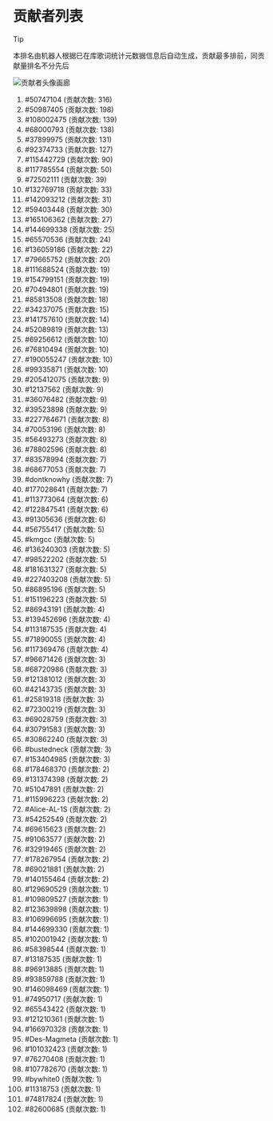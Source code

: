 # 贡献者列表

> [!TIP]
> 本排名由机器人根据已在库歌词统计元数据信息后自动生成，贡献最多排前，同贡献量排名不分先后

![贡献者头像画廊](./CONTRIBUTORS.svg)

1. #50747104 (贡献次数: 316)
2. #50987405 (贡献次数: 198)
3. #108002475 (贡献次数: 139)
4. #68000793 (贡献次数: 138)
5. #37899975 (贡献次数: 131)
6. #92374733 (贡献次数: 127)
7. #115442729 (贡献次数: 90)
8. #117785554 (贡献次数: 50)
9. #72502111 (贡献次数: 39)
10. #132769718 (贡献次数: 33)
11. #142093212 (贡献次数: 31)
12. #59403448 (贡献次数: 30)
13. #165106362 (贡献次数: 27)
14. #144699338 (贡献次数: 25)
15. #65570536 (贡献次数: 24)
16. #136059186 (贡献次数: 22)
17. #79665752 (贡献次数: 20)
18. #111688524 (贡献次数: 19)
19. #154799151 (贡献次数: 19)
20. #70494801 (贡献次数: 19)
21. #85813508 (贡献次数: 18)
22. #34237075 (贡献次数: 15)
23. #141757610 (贡献次数: 14)
24. #52089819 (贡献次数: 13)
25. #69256612 (贡献次数: 10)
26. #76810494 (贡献次数: 10)
27. #190055247 (贡献次数: 10)
28. #99335871 (贡献次数: 10)
29. #205412075 (贡献次数: 9)
30. #12137562 (贡献次数: 9)
31. #36076482 (贡献次数: 9)
32. #39523898 (贡献次数: 9)
33. #227764671 (贡献次数: 8)
34. #70053196 (贡献次数: 8)
35. #56493273 (贡献次数: 8)
36. #78802596 (贡献次数: 8)
37. #83578994 (贡献次数: 7)
38. #68677053 (贡献次数: 7)
39. #dontknowhy (贡献次数: 7)
40. #177028641 (贡献次数: 7)
41. #113773064 (贡献次数: 6)
42. #122847541 (贡献次数: 6)
43. #91305636 (贡献次数: 6)
44. #56755417 (贡献次数: 5)
45. #kmgcc (贡献次数: 5)
46. #136240303 (贡献次数: 5)
47. #98522202 (贡献次数: 5)
48. #181631327 (贡献次数: 5)
49. #227403208 (贡献次数: 5)
50. #86895196 (贡献次数: 5)
51. #151196223 (贡献次数: 5)
52. #86943191 (贡献次数: 4)
53. #139452696 (贡献次数: 4)
54. #113187535 (贡献次数: 4)
55. #71890055 (贡献次数: 4)
56. #117369476 (贡献次数: 4)
57. #96671426 (贡献次数: 3)
58. #68720986 (贡献次数: 3)
59. #121381012 (贡献次数: 3)
60. #42143735 (贡献次数: 3)
61. #25819318 (贡献次数: 3)
62. #72300219 (贡献次数: 3)
63. #69028759 (贡献次数: 3)
64. #30791583 (贡献次数: 3)
65. #30862240 (贡献次数: 3)
66. #bustedneck (贡献次数: 3)
67. #153404985 (贡献次数: 3)
68. #178468370 (贡献次数: 2)
69. #131374398 (贡献次数: 2)
70. #51047891 (贡献次数: 2)
71. #115996223 (贡献次数: 2)
72. #Alice-AL-1S (贡献次数: 2)
73. #54252549 (贡献次数: 2)
74. #69615623 (贡献次数: 2)
75. #91063577 (贡献次数: 2)
76. #32919465 (贡献次数: 2)
77. #178267954 (贡献次数: 2)
78. #69021881 (贡献次数: 2)
79. #140155464 (贡献次数: 2)
80. #129690529 (贡献次数: 1)
81. #109809527 (贡献次数: 1)
82. #123639898 (贡献次数: 1)
83. #106996695 (贡献次数: 1)
84. #144699330 (贡献次数: 1)
85. #102001942 (贡献次数: 1)
86. #58398544 (贡献次数: 1)
87. #13187535 (贡献次数: 1)
88. #96913885 (贡献次数: 1)
89. #93859788 (贡献次数: 1)
90. #146098469 (贡献次数: 1)
91. #74950717 (贡献次数: 1)
92. #65543422 (贡献次数: 1)
93. #121210361 (贡献次数: 1)
94. #166970328 (贡献次数: 1)
95. #Des-Magmeta (贡献次数: 1)
96. #101032423 (贡献次数: 1)
97. #76270408 (贡献次数: 1)
98. #107782670 (贡献次数: 1)
99. #bywhite0 (贡献次数: 1)
100. #11318753 (贡献次数: 1)
101. #74817824 (贡献次数: 1)
102. #82600685 (贡献次数: 1)
